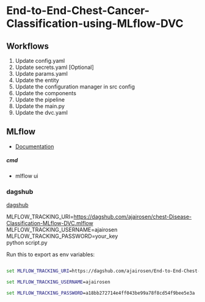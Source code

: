 # End-to-End-Chest-Cancer-Classification-using-MLflow-DVC


## Workflows

1. Update config.yaml
2. Update secrets.yaml [Optional]
3. Update params.yaml
4. Update the entity
5. Update the configuration manager in src config
6. Update the components
7. Update the pipeline 
8. Update the main.py
9. Update the dvc.yaml





## MLflow

- [Documentation](https://mlflow.org/docs/latest/index.html)


##### cmd
- mlflow ui

### dagshub
[dagshub](https://dagshub.com/)

MLFLOW_TRACKING_URI=https://dagshub.com/ajairosen/chest-Disease-Classification-MLflow-DVC.mlflow \
MLFLOW_TRACKING_USERNAME=ajairosen \
MLFLOW_TRACKING_PASSWORD=your_key \
python script.py

Run this to export as env variables:

```cmd

set MLFLOW_TRACKING_URI=https://dagshub.com/ajairosen/End-to-End-Chest-cancer-classification-with-MLFlow-and-DVC

set MLFLOW_TRACKING_USERNAME=ajairosen 

set MLFLOW_TRACKING_PASSWORD=a18bb272714e4ff043be99a78f8cd54f9bee5e3a

```


